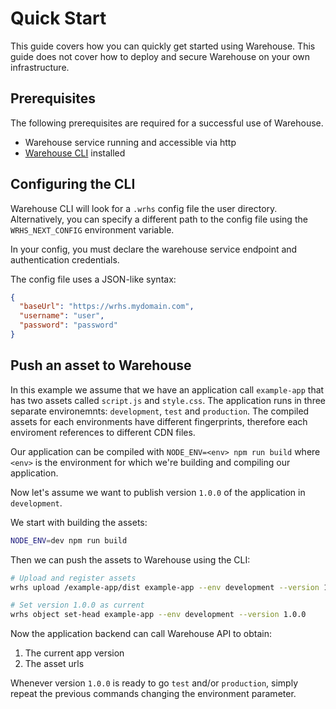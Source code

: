 # Quick Start

This guide covers how you can quickly get started using Warehouse.
This guide does not cover how to deploy and secure Warehouse on your own infrastructure.

## Prerequisites

The following prerequisites are required for a successful use of Warehouse.

 - Warehouse service running and accessible via http
 - [Warehouse CLI](https://github.com/warehouseai/wrhs) installed

## Configuring the CLI

Warehouse CLI will look for a `.wrhs` config file the user directory. Alternatively, you can specify a different path to the config file using the `WRHS_NEXT_CONFIG` environment variable.

In your config, you must declare the warehouse service endpoint and authentication credentials.

The config file uses a JSON-like syntax:

```json
{
  "baseUrl": "https://wrhs.mydomain.com",
  "username": "user",
  "password": "password"
}
```

## Push an asset to Warehouse

In this example we assume that we have an application call `example-app` that has two assets called `script.js` and `style.css`. The application runs in three separate environemnts: `development`, `test` and `production`. The compiled assets for each environments have different fingerprints, therefore each enviroment references to different CDN files.

Our application can be compiled with `NODE_ENV=<env> npm run build` where `<env>` is the environment for which we're building and compiling our application.

Now let's assume we want to publish version `1.0.0` of the application in `development`.

We start with building the assets:

```sh
NODE_ENV=dev npm run build
```

Then we can push the assets to Warehouse using the CLI:

```sh
# Upload and register assets
wrhs upload /example-app/dist example-app --env development --version 1.0.0

# Set version 1.0.0 as current
wrhs object set-head example-app --env development --version 1.0.0
```

Now the application backend can call Warehouse API to obtain:

1. The current app version
1. The asset urls

Whenever version `1.0.0` is ready to go `test` and/or `production`, simply repeat the previous commands changing the environment parameter.
